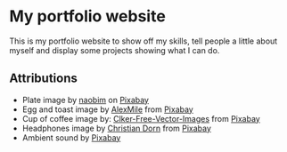 # My portfolio website

This is my portfolio website to show off my skills, tell people a little about myself and display some projects showing what I can do.

## Attributions

- Plate image by [naobim](https://pixabay.com/users/naobim-1099306/?utm_source=link-attribution&utm_medium=referral&utm_campaign=image&utm_content=6390880) on [Pixabay](https://pixabay.com//?utm_source=link-attribution&utm_medium=referral&utm_campaign=image&utm_content=6390880)
- Egg and toast image by [AlexMile](https://pixabay.com/users/alexmile-17401260/?utm_source=link-attribution&utm_medium=referral&utm_campaign=image&utm_content=5709759) from [Pixabay](https://pixabay.com//?utm_source=link-attribution&utm_medium=referral&utm_campaign=image&utm_content=5709759)
- Cup of coffee image by: [Clker-Free-Vector-Images](https://pixabay.com/users/clker-free-vector-images-3736/?utm_source=link-attribution&amp;utm_medium=referral&amp;utm_campaign=image&amp;utm_content=312524) from [Pixabay](https://pixabay.com//?utm_source=link-attribution&amp;utm_medium=referral&amp;utm_campaign=image&amp;utm_content=312524)
- Headphones image by [Christian Dorn](https://pixabay.com/users/conmongt-1226108/?utm_source=link-attribution&utm_medium=referral&utm_campaign=image&utm_content=4011737) from [Pixabay](https://pixabay.com//?utm_source=link-attribution&utm_medium=referral&utm_campaign=image&utm_content=4011737)
- Ambient sound by [Pixabay](https://pixabay.com/?utm_source=link-attribution&utm_medium=referral&utm_campaign=music&utm_content=20201)
  